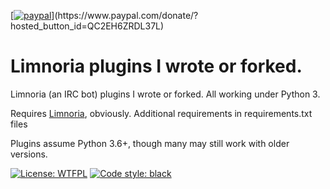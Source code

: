 [[![paypal](https://www.paypalobjects.com/en_US/i/btn/btn_donateCC_LG.gif)]([https://www.paypal.com/cgi-bin/webscr?cmd=_s-xclick&hosted_button_id=T8E56M6SP9JH2](https://www.paypal.com/donate/?hosted_button_id=QC2EH6ZRDL37L))](https://www.paypal.com/donate/?hosted_button_id=QC2EH6ZRDL37L)

# Limnoria plugins I wrote or forked.

Limnoria (an IRC bot) plugins I wrote or forked. All working under Python 3. 

Requires [Limnoria](https://github.com/ProgVal/Limnoria), obviously. Additional requirements in requirements.txt files

Plugins assume Python 3.6+, though many may still work with older versions.


[![License: WTFPL](https://img.shields.io/badge/license-WTFPL-brightgreen.svg)](http://www.wtfpl.net/about/) [![Code style: black](https://img.shields.io/badge/code%20style-black-000000.svg)](https://github.com/psf/black)
